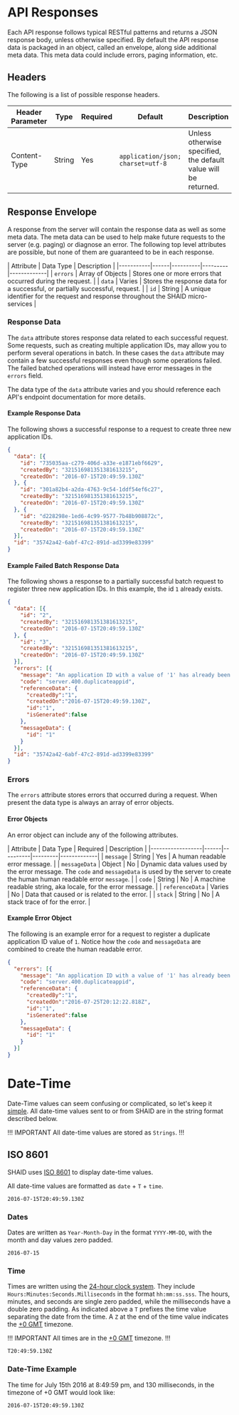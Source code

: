 # API Responses
Each API response follows typical RESTful patterns and returns a JSON response body, unless otherwise specified.  By default the API response data is packaged in an object, called an envelope, along side additional meta data.  This meta data could include errors, paging information, etc.  

## Headers
The following is a list of possible response headers.

| Header Parameter | Type | Required | Default | Description |
|------------------|------|----------|---------|-------------|
| Content-Type | String | Yes | ```application/json; charset=utf-8``` | Unless otherwise specified, the default value will be returned. |


## Response Envelope
A response from the server will contain the response data as well as some meta data.  The meta data can be used to help make future requests to the server (e.g. paging) or diagnose an error.  The following top level attributes are possible, but none of them are guaranteed to be in each response.

| Attribute | Data Type | Description |
|-----------|------|----------|---------|-------------|
| ```errors``` | Array of Objects | Stores one or more errors that occurred during the request. |
| ```data``` | Varies | Stores the response data for a successful, or partially successful, request. |
| ```id``` | String | A unique identifier for the request and response throughout the SHAID micro-services |

### Response Data
The ```data``` attribute stores response data related to each successful request.  Some requests, such as creating multiple application IDs, may allow you to perform several operations in batch.  In these cases the ```data``` attribute may contain a few successful responses even though some operations failed.  The failed batched operations will instead have error messages in the ```errors``` field.  

The data type of the ```data``` attribute varies and you should reference each API's endpoint documentation for more details.

#### Example Response Data
The following shows a successful response to a request to create three new application IDs.
```json
{
  "data": [{
    "id": "735035aa-c279-406d-a33e-e1871ebf6629",
    "createdBy": "321516981351381613215",
    "createdOn": "2016-07-15T20:49:59.130Z"
  }, {
    "id": "301a82b4-a2da-4763-9c54-1ddf54ef6c27",
    "createdBy": "321516981351381613215",
    "createdOn": "2016-07-15T20:49:59.130Z"
  }, {
    "id": "d228298e-1ed6-4c99-9577-7b48b908872c",
    "createdBy": "321516981351381613215",
    "createdOn": "2016-07-15T20:49:59.130Z"
  }],
  "id": "35742a42-6abf-47c2-891d-ad3399e83399"
}
```

#### Example Failed Batch Response Data
The following shows a response to a partially successful batch request to register three new application IDs.  In this example, the id ```1``` already exists.
```json
{
  "data": [{
    "id": "2",
    "createdBy": "321516981351381613215",
    "createdOn": "2016-07-15T20:49:59.130Z"
  }, {
    "id": "3",
    "createdBy": "321516981351381613215",
    "createdOn": "2016-07-15T20:49:59.130Z"
  }],
  "errors": [{
    "message": "An application ID with a value of '1' has already been registered.",
    "code": "server.400.duplicateappid",
    "referenceData": {
      "createdBy":"1",
      "createdOn":"2016-07-15T20:49:59.130Z",
      "id":"1",
      "isGenerated":false
    },
    "messageData": {
      "id": "1"
    }
  }],
  "id": "35742a42-6abf-47c2-891d-ad3399e83399"
}
```

### Errors
The ```errors``` attribute stores errors that occurred during a request.  When present the data type is always an array of error objects.

#### Error Objects
An error object can include any of the following attributes.

| Attribute | Data Type | Required | Description |
|------------------|------|----------|---------|-------------|
| ```message``` | String | Yes | A human readable error message.  |
| ```messageData``` | Object | No | Dynamic data values used by the error message.  The ```code``` and ```messageData``` is used by the server to create the human human readable error ```message```. |
| ```code``` | String | No | A machine readable string, aka locale, for the error message.  |
| ```referenceData``` | Varies | No | Data that caused or is related to the error. |
| ```stack``` | String | No | A stack trace of for the error. |

#### Example Error Object
The following is an example error for a request to register a duplicate application ID value of ```1```.  Notice how the ```code``` and ```messageData``` are combined to create the human readable error.   

```json
{
  "errors": [{
    "message": "An application ID with a value of '1' has already been registered.",
    "code": "server.400.duplicateappid",
    "referenceData": {
      "createdBy":"1",
      "createdOn":"2016-07-25T20:12:22.818Z",
      "id":"1",
      "isGenerated":false
    },
    "messageData": {
      "id": "1"
    }
  }]
}
```

# Date-Time
Date-Time values can seem confusing or complicated, so let's keep it [simple](https://xkcd.com/1179/).  All date-time values sent to or from SHAID are in the string format described below.

!!! IMPORTANT
All date-time values are stored as ```Strings```.
!!!

## ISO 8601
SHAID uses [ISO 8601](https://en.wikipedia.org/wiki/ISO_8601) to display date-time values.

All date-time values are formatted as ```date``` + ```T``` + ```time```.
```
2016-07-15T20:49:59.130Z
```

### Dates
Dates are written as ```Year-Month-Day``` in the format ```YYYY-MM-DD```, with the month and day values zero padded.
```
2016-07-15
```

### Time
Times are written using the [24-hour clock system](https://en.wikipedia.org/wiki/24-hour_clock).  They include ```Hours:Minutes:Seconds.Milliseconds``` in the format ```hh:mm:ss.sss```. The hours, minutes, and seconds are single zero padded, while the milliseconds have a double zero padding.  As indicated above a ```T``` prefixes the time value separating the date from the time.  A ```Z``` at the end of the time value indicates the [+0 GMT](http://wwp.greenwichmeantime.com/info/iso.htm) timezone.

!!! IMPORTANT
All times are in the [+0 GMT](http://wwp.greenwichmeantime.com/info/iso.htm) timezone.
!!!

```
T20:49:59.130Z
```

### Date-Time Example
The time for July 15th 2016 at 8:49:59 pm, and 130 milliseconds, in the timezone of +0 GMT would look like:
```
2016-07-15T20:49:59.130Z
```
